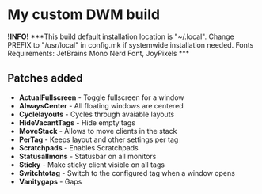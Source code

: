 # My custom DWM build

**!INFO!** ***This build default installation location is "~/.local". Change PREFIX to "/usr/local" in config.mk if systemwide installation needed.  Fonts Requirements: JetBrains Mono Nerd Font, JoyPixels ***  

## Patches added  

- **ActualFullscreen** - Toggle fullscreen for a window  
- **AlwaysCenter** - All floating windows are centered  
- **Cyclelayouts** - Cycles through avaiable layouts  
- **HideVacantTags** - Hide empty tags  
- **MoveStack** - Allows to move clients in the stack  
- **PerTag** - Keeps layout and other settings per tag  
- **Scratchpads** - Enables Scratchpads  
- **Statusallmons** - Statusbar on all monitors  
- **Sticky** - Make sticky client visible on all tags  
- **Switchtotag** - Switch to the configured tag when a window opens  
- **Vanitygaps** - Gaps
